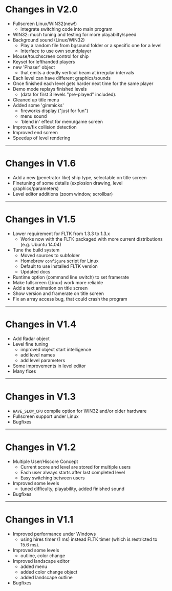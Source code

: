 Changes in V2.0
===============

- Fullscreen Linux/WIN32(new!)
	- integrate switching code into main program
- WIN32: much tuning and testing for more playabilty/speed
- Background sound (Linux/WIN32)
	- Play a random file from bgsound folder or a specific one for a level
   - Interface to use own soundplayer
- Mouse/touchscreen control for ship
- Keyset for lefthanded players
- new 'Phaser' object
	- that emits a deadly vertical beam at irregular intervals
- Each level can have different graphics/sounds
- Once finished each level gets harder next time for the same player
- Demo mode replays finished levels
	- (data for first 3 levels "pre-played" included).
- Cleaned up title menu
- Added some 'gimmicks'
	- fireworks display ("just for fun")
	- menu sound
	- 'blend in' effect for menu/game screen
- Improve/fix collision detection
- Improved end screen
- Speedup of level rendering

---

Changes in V1.6
===============

- Add a new (penetrator like) ship type, selectable on title screen
- Finetuning of some details (explosion drawing, level graphics/parameters)
- Level editor additions (zoom window, scrollbar)

---

Changes in V1.5
===============

- Lower requirement for FLTK from 1.3.3 to 1.3.x
	- Works now with the FLTK packaged with more current distributions (e.g. Ubuntu 14.04)
- Tune the build system
	- Moved sources to subfolder
	- Homebrew `configure` script for Linux
	- Default to use installed FLTK version
	- Updated docs
- Runtime option (command line switch) to set framerate
- Make fullscreen (Linux) work more reliable
- Add a text animation on title screen
- Show version and framerate on title screen
- Fix an array access bug, that could crash the program

---

Changes in V1.4
===============

- Add Radar object
- Level fine tuning
	- improved object start intelligence
	- add level names
	- add level parameters
- Some improvements in level editor
- Many fixes

---

Changes in V1.3
===============

- `HAVE_SLOW_CPU` compile option for WIN32 and/or older hardware
- Fullscreen support under Linux
- Bugfixes

---

Changes in V1.2
===============

- Multiple User/Hiscore Concept
	- Current score and level are stored for multiple users
	- Each user always starts after last completed level
	- Easy switching between users
- Improved some levels
	- tuned difficulty, playability, added finished sound
- Bugfixes

---

Changes in V1.1
===============

- Improved performance under Windows
	- using hires timer (1 ms) instead FLTK timer (which is restricted to 15.6 ms).
- Improved some levels
	- outline, color change
- Improved landscape editor
	- added menu
	- added color change object
	- added landscape outline
- Bugfixes
